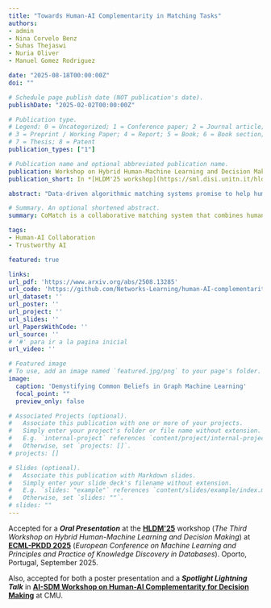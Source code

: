 ```yaml
---
title: "Towards Human-AI Complementarity in Matching Tasks"
authors:
- admin
- Nina Corvelo Benz
- Suhas Thejaswi
- Nuria Oliver
- Manuel Gomez Rodriguez

date: "2025-08-18T00:00:00Z"
doi: ""

# Schedule page publish date (NOT publication's date).
publishDate: "2025-02-02T00:00:00Z"

# Publication type.
# Legend: 0 = Uncategorized; 1 = Conference paper; 2 = Journal article;
# 3 = Preprint / Working Paper; 4 = Report; 5 = Book; 6 = Book section;
# 7 = Thesis; 8 = Patent
publication_types: ["1"]

# Publication name and optional abbreviated publication name.
publication: Workshop on Hybrid Human-Machine Learning and Decision Making @ ECML-PKDD 2025 (Oral)
publication_short: In *[HLDM'25 workshop](https://sml.disi.unitn.it/hldm25.html) @ ECML-PKDD (***Oral***)*. Also in *[AI-SDM Workshop on HAISDM](https://www.cmu.edu/ai-sdm/research/human-ai-workshop/index.html) @ CMU (***Spotlight Lightning Talk***)*

abstract: "Data-driven algorithmic matching systems promise to help human decision makers make better matching decisions in a wide variety of high-stakes application domains, such as healthcare and social service provision. However, existing systems are not designed to achieve human-AI complementarity: decisions made by a human using an algorithmic matching system are not necessarily better than those made by the human or by the algorithm alone. Our work aims to address this gap. To this end, we propose collaborative matching (comatch), a data-driven algorithmic matching system that takes a collaborative approach: rather than making all the matching decisions for a matching task like existing systems, it selects only the decisions that it is the most confident in, deferring the rest to the human decision maker. In the process, comatch optimizes how many decisions it makes and how many it defers to the human decision maker to provably maximize performance. We conduct a large-scale human subject study with  participants to validate the proposed approach. The results demonstrate that the matching outcomes produced by comatch outperform those generated by either human participants or by algorithmic matching on their own."

# Summary. An optional shortened abstract.
summary: CoMatch is a collaborative matching system that combines human decisions with algorithmic decisions to outperform humans or algorithms alone.

tags:
- Human-AI Collaboration
- Trustworthy AI

featured: true

links:
url_pdf: 'https://www.arxiv.org/abs/2508.13285'
url_code: 'https://github.com/Networks-Learning/human-AI-complementarity-matching'
url_dataset: ''
url_poster: ''
url_project: ''
url_slides: ''
url_PapersWithCode: ''
url_source: '' 
# '#' para ir a la pagina inicial
url_video: ''

# Featured image
# To use, add an image named `featured.jpg/png` to your page's folder. 
image:
  caption: 'Demystifying Common Beliefs in Graph Machine Learning'
  focal_point: ""
  preview_only: false

# Associated Projects (optional).
#   Associate this publication with one or more of your projects.
#   Simply enter your project's folder or file name without extension.
#   E.g. `internal-project` references `content/project/internal-project/index.md`.
#   Otherwise, set `projects: []`.
# projects: []

# Slides (optional).
#   Associate this publication with Markdown slides.
#   Simply enter your slide deck's filename without extension.
#   E.g. `slides: "example"` references `content/slides/example/index.md`.
#   Otherwise, set `slides: ""`.
# slides: ""
---
```



Accepted for a ***Oral Presentation*** at the **[HLDM'25](https://sml.disi.unitn.it/hldm25.html)** workshop (*The Third Workshop on Hybrid Human-Machine Learning and Decision Making*) at [**ECML-PKDD 2025**](https://ecmlpkdd.org/2025/) (*European Conference on Machine Learning and Principles and Practice of Knowledge Discovery in Databases*). Oporto, Portugal, September 2025.

Also, accepted for both a poster presentation and a ***Spotlight Lightning Talk*** in [**AI-SDM Workshop on Human-AI Complementarity for Decision Making**](https://www.cmu.edu/ai-sdm/research/human-ai-workshop/index.html) at CMU.